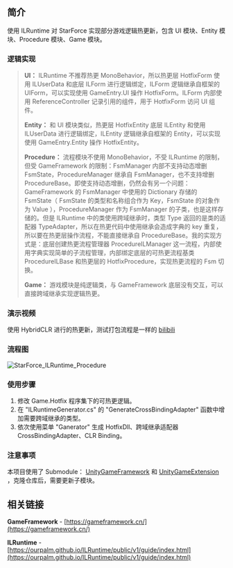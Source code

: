 ## 简介

使用 ILRuntime 对 StarForce 实现部分游戏逻辑热更新，包含 UI 模块、Entity 模块、Procedure 模块、Game 模块。

### 逻辑实现

> **UI：** ILRuntime 不推荐热更 MonoBehavior，所以热更层 HotfixForm 使用 ILUserData 和底层 ILForm 进行逻辑绑定，ILForm 逻辑继承自框架的 UIForm，可以实现使用 GameEntry.UI 操作 HotfixForm。ILForm 内部使用 ReferenceController 记录引用的组件，用于 HotfixForm 访问 UI 组件。
>
> **Entity：** 和 UI 模块类似，热更层 HotfixEntity 底层 ILEntity 和使用 ILUserData 进行逻辑绑定，ILEntity 逻辑继承自框架的 Entity，可以实现使用 GameEntry.Entity 操作 HotfixEntity。
>
> **Procedure：** 流程模块不使用 MonoBehavior，不受 ILRuntime 的限制，但受 GameFramework 的限制：FsmManager 内部不支持动态增删 FsmState，ProcedureManager 继承自 FsmManager，也不支持增删 ProcedureBase。即使支持动态增删，仍然会有另一个问题：GameFramework 的 FsmManager 中使用的 Dictionary 存储的 FsmState（ FsmState 的类型和名称组合作为 Key，FsmState 的对象作为 Value ），ProcedureManager 作为 FsmManager 的子类，也是这样存储的。但是 ILRuntime 中的类使用跨域继承时，类型 Type 返回的是类的适配器 TypeAdapter，所以在热更代码中使用继承会造成字典的 key 重复，所以要在热更层操作流程，不能直接继承自 ProcedureBase。我的实现方式是：底层创建热更流程管理器 ProcedureILManager 这一流程，内部使用字典实现简单的子流程管理，内部绑定底层的可热更流程基类 ProcedureILBase 和热更层的 HotfixProcedure，实现热更流程的 Fsm 切换。
>
> **Game：** 游戏模块是纯逻辑类，与 GameFramework 底层没有交互，可以直接跨域继承实现逻辑热更。

### 演示视频

使用 HybridCLR 进行的热更新，测试打包流程是一样的 [bilibili](https://www.bilibili.com/video/BV1wB4y1Q7JK) 

### 流程图

![StarForce_ILRuntime_Procedure](https://gitee.com/great1217/cdn/raw/master/images/StarForce_ILRuntime_Procedure.png)

### 使用步骤

1.	修改 Game.Hotfix 程序集下的可热更逻辑。
2.	在 "ILRuntimeGenerator.cs" 的 "GenerateCrossBindingAdapter" 函数中增加需要跨域继承的类型。
3.	依次使用菜单 "Ganerator" 生成 HotfixDll、跨域继承适配器 CrossBindingAdapter、CLR Binding。

### 注意事项

本项目使用了 Submodule： [UnityGameFramework](https://github.com/EllanJiang/UnityGameFramework) 和 [UnityGameExtension](https://github.com/GREAT1217/UnityGameExtension) ，克隆仓库后，需要更新子模块。

## 相关链接

**GameFramework** - [https://gameframework.cn/](https://gameframework.cn/)

**ILRuntime** - [https://ourpalm.github.io/ILRuntime/public/v1/guide/index.html](https://ourpalm.github.io/ILRuntime/public/v1/guide/index.html)